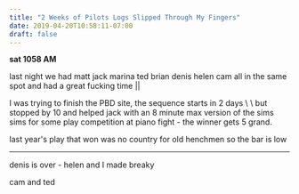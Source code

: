 ```yaml
---
title: "2 Weeks of Pilots Logs Slipped Through My Fingers"
date: 2019-04-20T10:58:11-07:00
draft: false
---
```



**sat 1058 AM**

last night we had matt jack marina ted brian denis helen cam all in the same spot and had a great fucking time ||

I was trying to finish the PBD site, the sequence starts in 2 days \ \ but stopped by 10 and helped jack with an 8 minute max version of the sims sims for some play competition at piano fight - the winner gets 5 grand.

last year's play that won was no country for old henchmen so the bar is low
 
___

denis is over - helen and I made breaky

cam and ted
